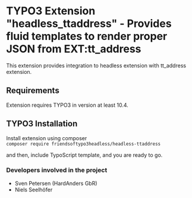 # TYPO3 Extension "headless_ttaddress" - Provides fluid templates to render proper JSON from EXT:tt_address
This extension provides integration to headless extension with tt_address extension.

## Requirements
Extension requires TYPO3 in version at least 10.4.

## TYPO3 Installation
Install extension using composer\
``composer require friendsoftypo3headless/headless-ttaddress``

and then, include TypoScript template, and you are ready to go.

### Developers involved in the project

- Sven Petersen (HardAnders GbR)
- Niels Seelhöfer
